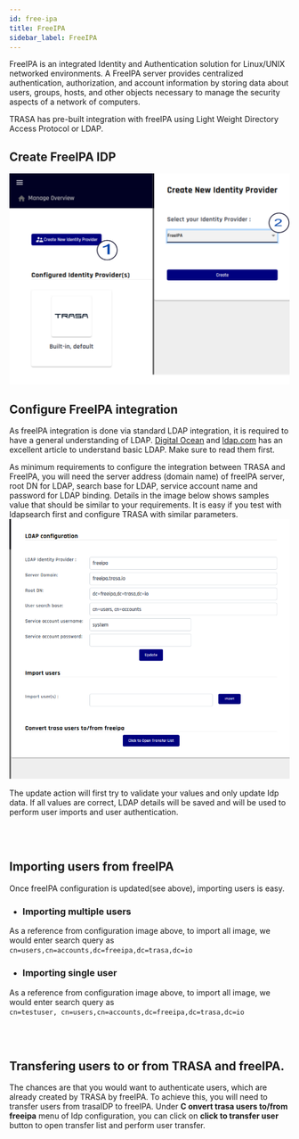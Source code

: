 ```yaml
---
id: free-ipa
title: FreeIPA
sidebar_label: FreeIPA
---
```




FreeIPA is an integrated Identity and Authentication solution for Linux/UNIX networked environments. A FreeIPA server provides centralized authentication, authorization, and account information by storing data about users, groups, hosts, and other objects necessary to manage the security aspects of a network of computers. 
 
TRASA has pre-built integration with freeIPA using Light Weight Directory Access Protocol or LDAP.


## Create FreeIPA IDP

![create freeIPA idp](./create-freeipa.png 'create freeIPA idp')

## Configure FreeIPA integration
As freeIPA integration is done via standard LDAP integration, it is required to have a general understanding of LDAP.  [Digital Ocean](https://www.digitalocean.com/community/tutorials/understanding-the-ldap-protocol-data-hierarchy-and-entry-components) and [ldap.com](https://ldap.com/basic-ldap-concepts/) has an excellent article to understand basic LDAP. Make sure to read them first.

As minimum requirements to configure the integration between TRASA and FreeIPA,
you will need the server address (domain name) of freeIPA server, root DN for LDAP, search base for LDAP, service account name and password for LDAP binding. Details in the image below shows samples value that should be similar to your requirements. It is easy if you test with ldapsearch first and configure TRASA with similar parameters.
![configure-freeipa-idp](./configure-freeipa.png 'configure-freeipa-idp')

The update action will first try to validate your values and only update Idp data.
If all values are correct, LDAP details will be saved and will be used to perform user imports and user authentication.



<br /><br />  

## Importing users from freeIPA
Once freeIPA configuration is updated(see above), importing users is easy.

* ### Importing multiple users
As a reference from configuration image above, to import all image, we would enter search query as <br />
`cn=users,cn=accounts,dc=freeipa,dc=trasa,dc=io`

* ### Importing single user
As a reference from configuration image above, to import all image, we would enter search query as <br /> `cn=testuser, cn=users,cn=accounts,dc=freeipa,dc=trasa,dc=io`


<br /><br />  

## Transfering users to or from TRASA and freeIPA.
The chances are that you would want to authenticate users, which are already created by TRASA by freeIPA. To achieve this, you will need to transfer users from trasaIDP to freeIPA. 
Under **C
onvert trasa users to/from freeipa** menu of Idp configuration, you can click on **click to transfer user** button to open transfer list and perform user transfer. 

